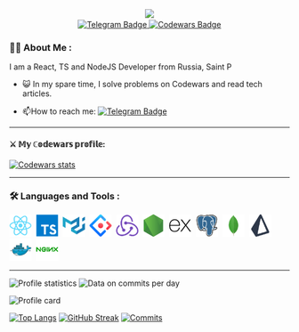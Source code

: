 <div id="header" align="center">
  <img src="https://media.giphy.com/media/2IudUHdI075HL02Pkk/giphy.gif" width="200"/>
  <div id="badges">
  <a href="https://t.me/Rogooo">
    <img src="https://img.shields.io/badge/Telegram-blue?style=for-the-badge&logo=Telegram" alt="Telegram Badge"/>
  </a>
  <a href="https://www.codewars.com/users/Salimov%20Ruslan">
    <img src="https://img.shields.io/badge/Codewars-red?style=for-the-badge&logo=codewars&logoColor=black&labelColor=red&color=white" alt="Codewars Badge"/>
  </a>
</div>
</div>

### :man_technologist: About Me :

I am a React, TS and NodeJS Developer from Russia, Saint P

- :smiley_cat: In my spare time, I solve problems on Codewars and read tech articles.

- :mailbox:How to reach me: [![Telegram Badge](https://img.shields.io/badge/Telegram-blue?style=for-the-badge&logo=Telegram)](https://t.me/Rogooo)

---
<h4>⚔️ 𝕄𝕪 ℂ𝕠𝕕𝕖𝕨𝕒𝕣𝕤 𝕡𝕣𝕠𝕗𝕚𝕝𝕖:</h4>
<a href="https://www.codewars.com/users/Salimov%20Ruslan"><img src="https://www.codewars.com/users/Salimov%20Ruslan/badges/large" alt="Codewars stats"></a>

---

### :hammer_and_wrench: Languages and Tools :

<div>
<img src="https://raw.githubusercontent.com/devicons/devicon/master/icons/react/react-original.svg" title="React" alt="React" width="40" height="40"/>&nbsp;
<img src="https://raw.githubusercontent.com/devicons/devicon/master/icons/typescript/typescript-original.svg" title="TypeScript" alt="TypeScript" width="40" height="40"/>&nbsp;
<img src="https://raw.githubusercontent.com/devicons/devicon/master/icons/materialui/materialui-original.svg" title="Material UI" alt="Material UI" width="40" height="40"/>&nbsp;
<img src="https://raw.githubusercontent.com/devicons/devicon/master/icons/antdesign/antdesign-original.svg" title="AntDesign" alt="AntDesign" width="40" height="40"/>&nbsp;
<img src="https://raw.githubusercontent.com/devicons/devicon/master/icons/redux/redux-original.svg" title="Redux toolkit" alt="Redux toolkit" width="40" height="40"/>&nbsp;
<img src="https://raw.githubusercontent.com/devicons/devicon/master/icons/nodejs/nodejs-original.svg" title="NodeJS" alt="NodeJS" width="40" height="40"/>&nbsp;
<img src="https://raw.githubusercontent.com/devicons/devicon/master/icons/express/express-original.svg" title="Express" alt="Express" width="40" height="40"/>&nbsp;
<img src="https://raw.githubusercontent.com/devicons/devicon/master/icons/postgresql/postgresql-original.svg" title="PostgreSQL" alt="PostgreSQL" width="40" height="40"/>&nbsp;
<img src="https://raw.githubusercontent.com/devicons/devicon/master/icons/mongodb/mongodb-original.svg" title="MongoDB" alt="MongoDB" width="40" height="40"/>&nbsp;
<img src="https://raw.githubusercontent.com/devicons/devicon/master/icons/prisma/prisma-original.svg" title="Prisma" alt="Prisma" width="40" height="40"/>&nbsp;
<img src="https://raw.githubusercontent.com/devicons/devicon/master/icons/docker/docker-original.svg" title="Docker" alt="Docker" width="40" height="40"/>&nbsp;
<img src="https://raw.githubusercontent.com/devicons/devicon/master/icons/nginx/nginx-original.svg" title="nginx" alt="nginx" width="40" height="40"/>&nbsp;

</div>

---
<div>
  <a><img src="https://github-profile-summary-cards.vercel.app/api/cards/stats?username=Salimov-dev&theme=tokyonight" alt="Profile statistics" width="49.7%" height="auto"></a>
  <a><img src="https://github-profile-summary-cards.vercel.app/api/cards/productive-time?username=Salimov-dev&theme=tokyonight" alt="Data on commits per day" width="49.7%" height="auto"></a>
</div>

<a><img src="https://github-profile-summary-cards.vercel.app/api/cards/profile-details?username=Salimov-dev&theme=tokyonight" alt="Profile card" width="100%" height="auto"></a>

[![Top Langs](https://github-readme-stats.vercel.app/api/top-langs/?username=Salimov-dev&layout=compact&theme=vision-friendly-dark)](https://github.com/Salimov-dev/github-readme-stats)
[![GitHub Streak](https://github-readme-streak-stats.herokuapp.com?user=Salimov-dev&theme=vision-friendly-dark&hide_border=true)](https://git.io/streak-stats)
[![Commits](https://github-profile-summary-cards.vercel.app/api/cards/productive-time?username=Salimov-dev&theme=vision-friendly-dark&hide_border=true)](https://github.com/Salimov-dev/github-readme-stats)
